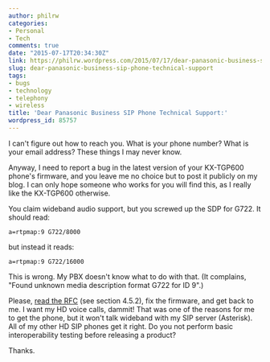 ```yaml
---
author: philrw
categories:
- Personal
- Tech
comments: true
date: "2015-07-17T20:34:30Z"
link: https://philrw.wordpress.com/2015/07/17/dear-panasonic-business-sip-phone-technical-support/
slug: dear-panasonic-business-sip-phone-technical-support
tags:
- bugs
- technology
- telephony
- wireless
title: 'Dear Panasonic Business SIP Phone Technical Support:'
wordpress_id: 85757
---
```


I can't figure out how to reach you. What is your phone number? What is your email address? These things I may never know.

Anyway, I need to report a bug in the latest version of your KX-TGP600 phone's firmware, and you leave me no choice but to post it publicly on my blog. I can only hope someone who works for you will find this, as I really like the KX-TGP600 otherwise.

You claim wideband audio support, but you screwed up the SDP for G722. It should read:

    a=rtpmap:9 G722/8000

but instead it reads:

    a=rtpmap:9 G722/16000

This is wrong. My PBX doesn't know what to do with that. (It complains, "Found unknown media description format G722 for ID 9".)

Please, [read the RFC](https://www.ietf.org/rfc/rfc3551.txt) (see section 4.5.2), fix the firmware, and get back to me. I want my HD voice calls, dammit! That was one of the reasons for me to get the phone, but it won't talk wideband with my SIP server (Asterisk). All of my other HD SIP phones get it right. Do you not perform basic interoperability testing before releasing a product?

Thanks.
